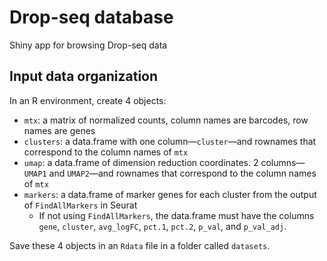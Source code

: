 # Drop-seq database
Shiny app for browsing Drop-seq data

## Input data organization
In an R environment, create 4 objects:
* `mtx`: a matrix of normalized counts, column names are barcodes, row names are genes
* `clusters`: a data.frame with one column—`cluster`—and rownames that correspond to the column names of `mtx`
* `umap`: a data.frame of dimension reduction coordinates. 2 columns—`UMAP1` and `UMAP2`—and rownames that correspond to the column names of `mtx`
* `markers`: a data.frame of marker genes for each cluster from the output of `FindAllMarkers` in Seurat
  * If not using `FindAllMarkers`, the data.frame must have the columns `gene`, `cluster`, `avg_logFC`, `pct.1`, `pct.2`, `p_val`, and `p_val_adj`.

Save these 4 objects in an `Rdata` file in a folder called `datasets`.
